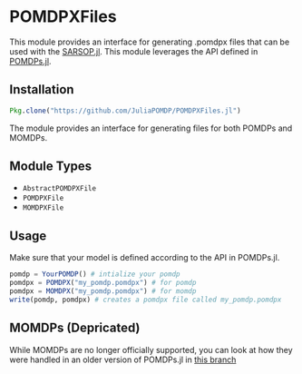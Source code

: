 # POMDPXFiles

This module provides an interface for generating .pomdpx files that can be used with the [SARSOP.jl](https://github.com/JuliaPOMDP/SARSOP.jl). This module leverages the API defined in [POMDPs.jl](https://github.com/JuliaPOMDP/POMDPs.jl). 

## Installation

```julia
Pkg.clone("https://github.com/JuliaPOMDP/POMDPXFiles.jl")
```

The module provides an interface for generating files for both POMDPs and MOMDPs. 

## Module Types

- `AbstractPOMDPXFile`
- `POMDPXFile`
- `MOMDPXFile`


## Usage 
Make sure that your model is defined according to the API in POMDPs.jl.

```julia
pomdp = YourPOMDP() # intialize your pomdp
pomdpx = POMDPX("my_pomdp.pomdpx") # for pomdp
pomdpx = MOMDPX("my_pomdp.pomdpx") # for momdp
write(pomdp, pomdpx) # creates a pomdpx file called my_pomdp.pomdpx
```

## MOMDPs (Depricated)

While MOMDPs are no longer officially supported, you can look at how they were handled in an older version of POMDPs.jl
in [this branch](https://github.com/altiscope/prototype/blob/develop/scenarios/memos/2/analysis.json) 
